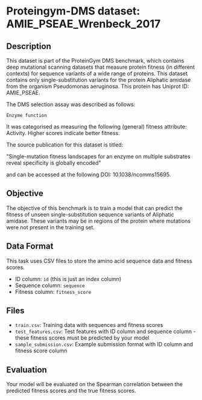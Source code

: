 
# Proteingym-DMS dataset: AMIE_PSEAE_Wrenbeck_2017

## Description

This dataset is part of the ProteinGym DMS benchmark, which contains deep mutational scanning datasets that measure
protein fitness (in different contexts) for sequence variants of a wide range of proteins. This dataset contains
only single-substitution variants for the protein Aliphatic amidase from the organism Pseudomonas aeruginosa. This protein has Uniprot ID: AMIE_PSEAE. 

The DMS selection assay was described as follows: 

    Enzyme function

It was categorised as measuring the following (general) fitness attribute: Activity. Higher scores indicate better fitness.

The source publication for this dataset is titled: 

"Single-mutation fitness landscapes for an enzyme on multiple substrates reveal specificity is globally encoded"

and can be accessed at the following DOI: 10.1038/ncomms15695.

## Objective

The objective of this benchmark is to train a model that can predict the fitness of unseen single-substitution sequence variants of Aliphatic amidase.
These variants may be in regions of the protein where mutations were not present in the training set.

## Data Format

This task uses CSV files to store the amino acid sequence data and fitness scores.
- ID column: `id` (this is just an index column)
- Sequence column: `sequence`
- Fitness column: `fitness_score`

## Files

- `train.csv`: Training data with sequences and fitness scores
- `test_features.csv`: Test features with ID column and sequence column - these fitness scores must be predicted by your model
- `sample_submission.csv`: Example submission format with ID column and fitness score column

## Evaluation

Your model will be evaluated on the Spearman correlation between the predicted fitness scores and the true fitness scores.

